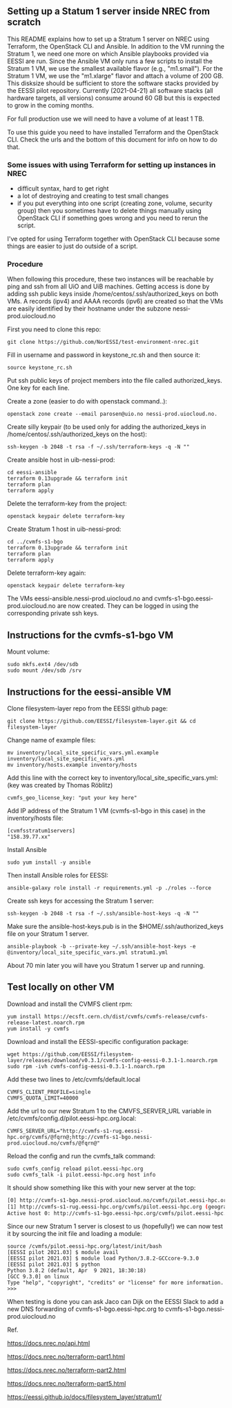 ## Setting up a Statum 1 server inside NREC from scratch
This README explains how to set up a Stratum 1 server on NREC using Terraform, the OpenStack CLI and Ansible.
In addition to the VM running the Stratum 1, we need one more on which Ansible playbooks provided
via EESSI are run. Since the Ansible VM only runs a few scripts to install the Stratum 1 VM, we use the
smallest available flavor (e.g., "m1.small"). For the Stratum 1 VM, we use the "m1.xlarge" flavor and attach
a volume of 200 GB. This disksize should be sufficient to store the software stacks provided by the
EESSI pilot repository. Currently (2021-04-21) all software stacks (all hardware targets, all
versions) consume around 60 GB but this is expected to grow in the coming months.

For full production use we will need to have a volume of at least 1 TB.

To use this guide you need to have installed Terraform and the OpenStack CLI. Check the urls and the
bottom of this document for info on how to do that.


### Some issues with using Terraform for setting up instances in NREC

- difficult syntax, hard to get right
- a lot of destroying and creating to test small changes
- if you put everything into one script (creating zone, volume, security group) then you 
  sometimes have to delete things manually using OpenStack CLI if something goes wrong and you need
  to rerun the script.

I've opted for using Terraform together with OpenStack CLI because some things are easier to just do
outside of a script.

### Procedure

When following this procedure, these two instances will be reachable by ping and ssh from all UiO
and UiB machines. Getting access is done by adding ssh public keys inside
/home/centos/.ssh/authorized_keys on both VMs. A records (ipv4) and AAAA records (ipv6) are created
so that the VMs are easily identified by their hostname under the subzone nessi-prod.uiocloud.no

First you need to clone this repo:

```console
git clone https://github.com/NorESSI/test-environment-nrec.git
```

Fill in username and password in keystone_rc.sh and then source it:

```console
source keystone_rc.sh
```

Put ssh public keys of project members into the file called authorized_keys. One key for each line.

Create a zone (easier to do with openstack command..):

```console
openstack zone create --email parosen@uio.no nessi-prod.uiocloud.no.
```

Create silly keypair (to be used only for adding the authorized_keys in /home/centos/.ssh/authorized_keys on the host):

```console
ssh-keygen -b 2048 -t rsa -f ~/.ssh/terraform-keys -q -N ""
```

Create ansible host in uib-nessi-prod:

```console
cd eessi-ansible
terraform 0.13upgrade && terraform init
terraform plan
terraform apply
```

Delete the terraform-key from the project:

```console
openstack keypair delete terraform-key
```

Create Stratum 1 host in uib-nessi-prod:

```console
cd ../cvmfs-s1-bgo
terraform 0.13upgrade && terraform init
terraform plan
terraform apply
```

Delete terraform-key again:

```console
openstack keypair delete terraform-key
```

The VMs eessi-ansible.nessi-prod.uiocloud.no and cvmfs-s1-bgo.eessi-prod.uiocloud.no are now
created. They can be logged in using the corresponding private ssh keys.

## Instructions for the cvmfs-s1-bgo VM

Mount volume:

```console
sudo mkfs.ext4 /dev/sdb
sudo mount /dev/sdb /srv
```

## Instructions for the eessi-ansible VM

Clone filesystem-layer repo from the EESSI github page:

```console
git clone https://github.com/EESSI/filesystem-layer.git && cd filesystem-layer
```

Change name of example files:

```console
mv inventory/local_site_specific_vars.yml.example inventory/local_site_specific_vars.yml
mv inventory/hosts.example inventory/hosts
```

Add this line with the correct key to inventory/local_site_specific_vars.yml: (key was created by Thomas Röblitz)

```
cvmfs_geo_license_key: "put your key here"
```

Add IP address of the Stratum 1 VM (cvmfs-s1-bgo in this case) in the inventory/hosts file:

```
[cvmfsstratum1servers]
"158.39.77.xx"
```

Install Ansible
```console
sudo yum install -y ansible
```

Then install Ansible roles for EESSI:

```console
ansible-galaxy role install -r requirements.yml -p ./roles --force
```

Create ssh keys for accessing the Stratum 1 server:

```console
ssh-keygen -b 2048 -t rsa -f ~/.ssh/ansible-host-keys -q -N ""
```

Make sure the ansible-host-keys.pub is in the $HOME/.ssh/authorized_keys file on your Stratum 1 server.

```console
ansible-playbook -b --private-key ~/.ssh/ansible-host-keys -e @inventory/local_site_specific_vars.yml stratum1.yml
```

About 70 min later you will have you Stratum 1 server up and running. 

## Test locally on other VM

Download and install the CVMFS client rpm:

```console
yum install https://ecsft.cern.ch/dist/cvmfs/cvmfs-release/cvmfs-release-latest.noarch.rpm
yum install -y cvmfs
```

Download and install the EESSI-specific configuration package: 

```console
wget https://github.com/EESSI/filesystem-layer/releases/download/v0.3.1/cvmfs-config-eessi-0.3.1-1.noarch.rpm
sudo rpm -ivh cvmfs-config-eessi-0.3.1-1.noarch.rpm
```

Add these two lines to /etc/cvmfs/default.local

```
CVMFS_CLIENT_PROFILE=single
CVMFS_QUOTA_LIMIT=40000
```

Add the url to our new Stratum 1 to the CMVFS_SERVER_URL variable in /etc/cvmfs/config.d/pilot.eessi-hpc.org.local:

```
CVMFS_SERVER_URL="http://cvmfs-s1-rug.eessi-hpc.org/cvmfs/@fqrn@;http://cvmfs-s1-bgo.nessi-prod.uiocloud.no/cvmfs/@fqrn@"
```

Reload the config and run the cvmfs_talk command:

```console
sudo cvmfs_config reload pilot.eessi-hpc.org
sudo cvmfs_talk -i pilot.eessi-hpc.org host info
```

It should show something like this with your new server at the top:

```bash
[0] http://cvmfs-s1-bgo.nessi-prod.uiocloud.no/cvmfs/pilot.eessi-hpc.org (geographically ordered)
[1] http://cvmfs-s1-rug.eessi-hpc.org/cvmfs/pilot.eessi-hpc.org (geographically ordered)
Active host 0: http://cvmfs-s1-bgo.eessi-hpc.org/cvmfs/pilot.eessi-hpc.org
```

Since our new Stratum 1 server is closest to us (hopefully!) we can now test it by sourcing the init
file and loading a module:

```console
source /cvmfs/pilot.eessi-hpc.org/latest/init/bash
[EESSI pilot 2021.03] $ module avail
[EESSI pilot 2021.03] $ module load Python/3.8.2-GCCcore-9.3.0
[EESSI pilot 2021.03] $ python
Python 3.8.2 (default, Apr  9 2021, 18:30:18)
[GCC 9.3.0] on linux
Type "help", "copyright", "credits" or "license" for more information.
>>>
```

When testing is done you can ask Jaco can Dijk on the EESSI Slack to add a new DNS forwarding of
cvmfs-s1-bgo.eessi-hpc.org to cvmfs-s1-bgo.nessi-prod.uiocloud.no


Ref.

https://docs.nrec.no/api.html

https://docs.nrec.no/terraform-part1.html

https://docs.nrec.no/terraform-part2.html

https://docs.nrec.no/terraform-part5.html

https://eessi.github.io/docs/filesystem_layer/stratum1/

